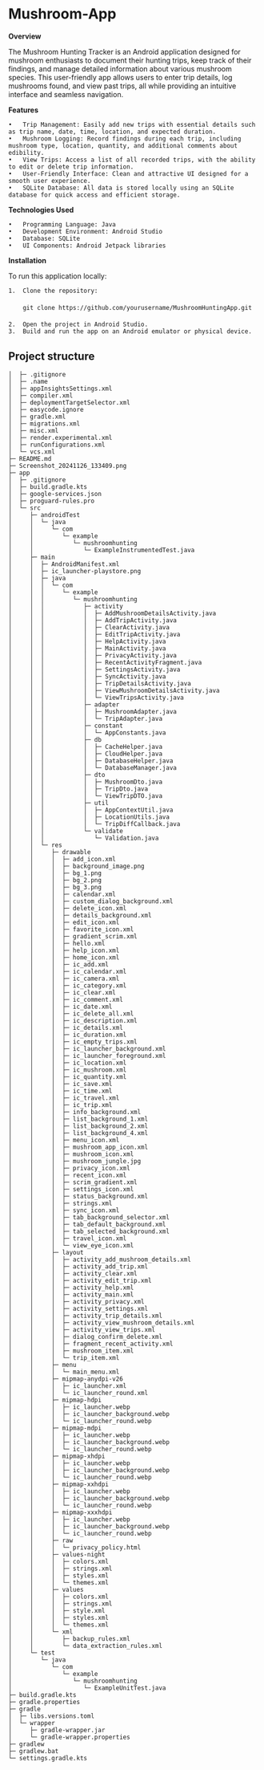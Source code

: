 # Mushroom-App

**Overview**

The Mushroom Hunting Tracker is an Android application designed for mushroom enthusiasts to document their hunting trips, keep track of their findings, and manage detailed information about various mushroom species. This user-friendly app allows users to enter trip details, log mushrooms found, and view past trips, all while providing an intuitive interface and seamless navigation.

**Features**

	•	Trip Management: Easily add new trips with essential details such as trip name, date, time, location, and expected duration.
	•	Mushroom Logging: Record findings during each trip, including mushroom type, location, quantity, and additional comments about edibility.
	•	View Trips: Access a list of all recorded trips, with the ability to edit or delete trip information.
	•	User-Friendly Interface: Clean and attractive UI designed for a smooth user experience.
	•	SQLite Database: All data is stored locally using an SQLite database for quick access and efficient storage.

**Technologies Used**

	•	Programming Language: Java
	•	Development Environment: Android Studio
	•	Database: SQLite
	•	UI Components: Android Jetpack libraries

**Installation**

To run this application locally:

	1.	Clone the repository:
 ####
		git clone https://github.com/yourusername/MushroomHuntingApp.git
####

	2.	Open the project in Android Studio.
	3.	Build and run the app on an Android emulator or physical device.

 ## Project structure
 ```plaintext
│  ├─ .gitignore
│  ├─ .name
│  ├─ appInsightsSettings.xml
│  ├─ compiler.xml
│  ├─ deploymentTargetSelector.xml
│  ├─ easycode.ignore
│  ├─ gradle.xml
│  ├─ migrations.xml
│  ├─ misc.xml
│  ├─ render.experimental.xml
│  ├─ runConfigurations.xml
│  └─ vcs.xml
├─ README.md
├─ Screenshot_20241126_133409.png
├─ app
│  ├─ .gitignore
│  ├─ build.gradle.kts
│  ├─ google-services.json
│  ├─ proguard-rules.pro
│  └─ src
│     ├─ androidTest
│     │  └─ java
│     │     └─ com
│     │        └─ example
│     │           └─ mushroomhunting
│     │              └─ ExampleInstrumentedTest.java
│     ├─ main
│     │  ├─ AndroidManifest.xml
│     │  ├─ ic_launcher-playstore.png
│     │  ├─ java
│     │  │  └─ com
│     │  │     └─ example
│     │  │        └─ mushroomhunting
│     │  │           ├─ activity
│     │  │           │  ├─ AddMushroomDetailsActivity.java
│     │  │           │  ├─ AddTripActivity.java
│     │  │           │  ├─ ClearActivity.java
│     │  │           │  ├─ EditTripActivity.java
│     │  │           │  ├─ HelpActivity.java
│     │  │           │  ├─ MainActivity.java
│     │  │           │  ├─ PrivacyActivity.java
│     │  │           │  ├─ RecentActivityFragment.java
│     │  │           │  ├─ SettingsActivity.java
│     │  │           │  ├─ SyncActivity.java
│     │  │           │  ├─ TripDetailsActivity.java
│     │  │           │  ├─ ViewMushroomDetailsActivity.java
│     │  │           │  └─ ViewTripsActivity.java
│     │  │           ├─ adapter
│     │  │           │  ├─ MushroomAdapter.java
│     │  │           │  └─ TripAdapter.java
│     │  │           ├─ constant
│     │  │           │  └─ AppConstants.java
│     │  │           ├─ db
│     │  │           │  ├─ CacheHelper.java
│     │  │           │  ├─ CloudHelper.java
│     │  │           │  ├─ DatabaseHelper.java
│     │  │           │  └─ DatabaseManager.java
│     │  │           ├─ dto
│     │  │           │  ├─ MushroomDto.java
│     │  │           │  ├─ TripDto.java
│     │  │           │  └─ ViewTripDTO.java
│     │  │           ├─ util
│     │  │           │  ├─ AppContextUtil.java
│     │  │           │  ├─ LocationUtils.java
│     │  │           │  └─ TripDiffCallback.java
│     │  │           └─ validate
│     │  │              └─ Validation.java
│     │  └─ res
│     │     ├─ drawable
│     │     │  ├─ add_icon.xml
│     │     │  ├─ background_image.png
│     │     │  ├─ bg_1.png
│     │     │  ├─ bg_2.png
│     │     │  ├─ bg_3.png
│     │     │  ├─ calendar.xml
│     │     │  ├─ custom_dialog_background.xml
│     │     │  ├─ delete_icon.xml
│     │     │  ├─ details_background.xml
│     │     │  ├─ edit_icon.xml
│     │     │  ├─ favorite_icon.xml
│     │     │  ├─ gradient_scrim.xml
│     │     │  ├─ hello.xml
│     │     │  ├─ help_icon.xml
│     │     │  ├─ home_icon.xml
│     │     │  ├─ ic_add.xml
│     │     │  ├─ ic_calendar.xml
│     │     │  ├─ ic_camera.xml
│     │     │  ├─ ic_category.xml
│     │     │  ├─ ic_clear.xml
│     │     │  ├─ ic_comment.xml
│     │     │  ├─ ic_date.xml
│     │     │  ├─ ic_delete_all.xml
│     │     │  ├─ ic_description.xml
│     │     │  ├─ ic_details.xml
│     │     │  ├─ ic_duration.xml
│     │     │  ├─ ic_empty_trips.xml
│     │     │  ├─ ic_launcher_background.xml
│     │     │  ├─ ic_launcher_foreground.xml
│     │     │  ├─ ic_location.xml
│     │     │  ├─ ic_mushroom.xml
│     │     │  ├─ ic_quantity.xml
│     │     │  ├─ ic_save.xml
│     │     │  ├─ ic_time.xml
│     │     │  ├─ ic_travel.xml
│     │     │  ├─ ic_trip.xml
│     │     │  ├─ info_background.xml
│     │     │  ├─ list_background_1.xml
│     │     │  ├─ list_background_2.xml
│     │     │  ├─ list_background_4.xml
│     │     │  ├─ menu_icon.xml
│     │     │  ├─ mushroom_app_icon.xml
│     │     │  ├─ mushroom_icon.xml
│     │     │  ├─ mushroom_jungle.jpg
│     │     │  ├─ privacy_icon.xml
│     │     │  ├─ recent_icon.xml
│     │     │  ├─ scrim_gradient.xml
│     │     │  ├─ settings_icon.xml
│     │     │  ├─ status_background.xml
│     │     │  ├─ strings.xml
│     │     │  ├─ sync_icon.xml
│     │     │  ├─ tab_background_selector.xml
│     │     │  ├─ tab_default_background.xml
│     │     │  ├─ tab_selected_background.xml
│     │     │  ├─ travel_icon.xml
│     │     │  └─ view_eye_icon.xml
│     │     ├─ layout
│     │     │  ├─ activity_add_mushroom_details.xml
│     │     │  ├─ activity_add_trip.xml
│     │     │  ├─ activity_clear.xml
│     │     │  ├─ activity_edit_trip.xml
│     │     │  ├─ activity_help.xml
│     │     │  ├─ activity_main.xml
│     │     │  ├─ activity_privacy.xml
│     │     │  ├─ activity_settings.xml
│     │     │  ├─ activity_trip_details.xml
│     │     │  ├─ activity_view_mushroom_details.xml
│     │     │  ├─ activity_view_trips.xml
│     │     │  ├─ dialog_confirm_delete.xml
│     │     │  ├─ fragment_recent_activity.xml
│     │     │  ├─ mushroom_item.xml
│     │     │  └─ trip_item.xml
│     │     ├─ menu
│     │     │  └─ main_menu.xml
│     │     ├─ mipmap-anydpi-v26
│     │     │  ├─ ic_launcher.xml
│     │     │  └─ ic_launcher_round.xml
│     │     ├─ mipmap-hdpi
│     │     │  ├─ ic_launcher.webp
│     │     │  ├─ ic_launcher_background.webp
│     │     │  └─ ic_launcher_round.webp
│     │     ├─ mipmap-mdpi
│     │     │  ├─ ic_launcher.webp
│     │     │  ├─ ic_launcher_background.webp
│     │     │  └─ ic_launcher_round.webp
│     │     ├─ mipmap-xhdpi
│     │     │  ├─ ic_launcher.webp
│     │     │  ├─ ic_launcher_background.webp
│     │     │  └─ ic_launcher_round.webp
│     │     ├─ mipmap-xxhdpi
│     │     │  ├─ ic_launcher.webp
│     │     │  ├─ ic_launcher_background.webp
│     │     │  └─ ic_launcher_round.webp
│     │     ├─ mipmap-xxxhdpi
│     │     │  ├─ ic_launcher.webp
│     │     │  ├─ ic_launcher_background.webp
│     │     │  └─ ic_launcher_round.webp
│     │     ├─ raw
│     │     │  └─ privacy_policy.html
│     │     ├─ values-night
│     │     │  ├─ colors.xml
│     │     │  ├─ strings.xml
│     │     │  ├─ styles.xml
│     │     │  └─ themes.xml
│     │     ├─ values
│     │     │  ├─ colors.xml
│     │     │  ├─ strings.xml
│     │     │  ├─ style.xml
│     │     │  ├─ styles.xml
│     │     │  └─ themes.xml
│     │     └─ xml
│     │        ├─ backup_rules.xml
│     │        └─ data_extraction_rules.xml
│     └─ test
│        └─ java
│           └─ com
│              └─ example
│                 └─ mushroomhunting
│                    └─ ExampleUnitTest.java
├─ build.gradle.kts
├─ gradle.properties
├─ gradle
│  ├─ libs.versions.toml
│  └─ wrapper
│     ├─ gradle-wrapper.jar
│     └─ gradle-wrapper.properties
├─ gradlew
├─ gradlew.bat
└─ settings.gradle.kts
